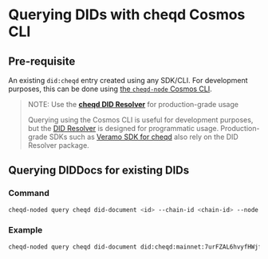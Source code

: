 # Querying DIDs with cheqd Cosmos CLI

## Pre-requisite

An existing `did:cheqd` entry created using any SDK/CLI. For development purposes, this can be done using [the `cheqd-node` Cosmos CLI](create-did.md).

> NOTE: Use the [**cheqd DID Resolver**](../../did-resolver/) for production-grade usage
>
> Querying using the Cosmos CLI is useful for development purposes, but the [DID Resolver](../../did-resolver/) is designed for programmatic usage. Production-grade SDKs such as [Veramo SDK for cheqd](../../../sdk/veramo/) also rely on the DID Resolver package.

## Querying DIDDocs for existing DIDs

### Command

```bash
cheqd-noded query cheqd did-document <id> --chain-id <chain-id> --node <node-rpc-endpoint>
```

### Example

```bash
cheqd-noded query cheqd did-document did:cheqd:mainnet:7urFZAL6hvyfHWjfEmEpnN --node https://rpc.cheqd.net:443
```
